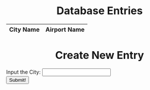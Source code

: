<!-- Description : -->

<style>
    <head>
    <meta name="viewport" content="width-device-width, initial-scale=1.0">

    /*Make sure to make maps centered to h2, but can make h1 left indent*/
    h1 {
        color: blue;
        margin-bottom: 60px;
        font-family; georgia;
        text-align: center;
    }

    iframe {
        width: 90%;
        height: fixed;
        filter: invert(50%);
    }

    .button {
      background-color:blue;
      border-color:red;
      color:white;
    }

  </head>

</style>

<h1 style="text-align:center">Database Entries</h1>

<table>
  <thead>
  <tr>
    <th>City Name</th>
    <th>Airport Name</th>
  </tr>
  </thead>
  <tbody id="result">
    <!-- javascript generated data -->
  </tbody>
</table>

<h1 style="text-align:center">Create New Entry</h1>

<div id='content'>
<form id='airportForm'>
<div class='form-uname'>
    <label id='cityLabel' for='cityField'>Input the City:</label>
    <input id='cityField' type='text' maxlength='25'>
</div>
<div class='form-sub'>
    <button id='subButton' type='button'>Submit!</button>
</div>
</form>

<div id="text">
  <p id = "resultText"> </p>
</div>

<div>
    <p id='result'></p></div>
</div>

<script type="text/javascript">

// prepare HTML result container for new output
const resultContainer = document.getElementById("result");

// prepare HTML result container for new output
const apiUrl = "https://farmersflask.duckdns.org/api/airport";
const create_fetch = apiUrl + '/create';
const read_fetch = apiUrl + '/';
const delete_fetch = apiUrl + '/delete';


// Load cities and corresponding airports on page entry fetched from backend database
read_entries();

// Code to get city name from user
var airport;
var error=0;
latitude = 0;
longitude = 0;

function getAirportName() {
var cityField = document.getElementById('cityField').value;
var result = document.getElementById('result');

const options = {
	method: 'GET',
	headers: {
		'X-Access-Token': 'c203885d962780e0f71c0a1e65db31e3',
		'X-RapidAPI-Key': 'f56b20ef1cmsh82a127be1b400c6p1e21bcjsn093efcf02b8f',
		'X-RapidAPI-Host': 'travelpayouts-travelpayouts-flight-data-v1.p.rapidapi.com'
	}
};

fetch('https://travelpayouts-travelpayouts-flight-data-v1.p.rapidapi.com/data/en-GB/cities.json', options)
	.then(response => response.json())
	.then(response => {
        console.log(response)

var dictionary = 0

for (let i = 0; i < response.length; i++){
    if (response[i]['name'] == cityField){
        dictionary = response[i]
        console.log(dictionary) 
    }
}

if (dictionary == 0){
    document.getElementById("resultText").remove();
    const textDiv = document.getElementById('text');    
    const p = document.createElement('P');
    const pText = document.createTextNode("City not found.");
    p.id = "resultText";
    textDiv.appendChild(p);
    p.appendChild(pText);
    error = 1;
}

// Code to search for the user input city in the API response and fetch latitude and longitude for it

        latitude = dictionary.coordinates.lat
        longitude = dictionary.coordinates.lon

        url = 'https://aerodatabox.p.rapidapi.com/airports/search/location/' + latitude + '/' + longitude + '/km/50/16?withFlightInfoOnly=false'

        document.getElementById("resultText").remove()

        const textDiv = document.getElementById('text');
        
        const p = document.createElement('P');
        const pText = document.createTextNode('');

        textDiv.appendChild(p);
        p.appendChild(pText);
        p.id = "resultText"

        const aerodataboxOptions = {
            method: 'GET',
            headers: {
                'X-RapidAPI-Key': 'f56b20ef1cmsh82a127be1b400c6p1e21bcjsn093efcf02b8f',
                'X-RapidAPI-Host': 'aerodatabox.p.rapidapi.com'
            }
        };

    fetch(url, aerodataboxOptions)
        .then(response => response.json())
        .then(response => {
            console.log(response)

airport = response.items[0].name
var num = 0

// for (let i = 0; i < airport.length; i++){
//     if (airport[i] == ","){
//         num += 2
//         break
//     }
//     num += 1
// }
// airport = airport.slice(num)

// Code to extract airport name and print on the webpage
            if (error == 0){
                const textDiv = document.getElementById('text');
            
                // const p = document.createElement('P');
                const pText = document.createTextNode("Nearest Airport to " + cityField + ": " + airport);

                // textDiv.appendChild(p);
                p.appendChild(pText);
                create_entry(cityField, airport);
            }
            else
            {
              error = 0;
            }
            
            })
        .catch(err => console.error(err));
        })
	.catch(err => console.error(err));
}

var subButton = document.getElementById('subButton');
subButton.addEventListener('click', getAirportName, false); 


// Function to post an entry into the database

function create_entry(cityName, airportName){
  const body = {
      city: cityName,
      airport: airportName
  };
  const requestOptions = {
      method: 'POST',
      body: JSON.stringify(body),
      headers: {
          "content-type": "application/json",
          'Authorization': 'Bearer my-token',
      },
  };

// URL for Create API
// Fetch API call to the database to create a new entry

fetch(create_fetch, requestOptions)
    .then(response => {
      // trap error response from Web API
      if (response.status !== 200) {
        const errorMsg = 'Database create error: ' + response.status;
        console.log(errorMsg);
        return;
      }
      // response contains valid result
      response.json().then(data => {
          console.log(data);
          //add a table row for the new city and airport
          add_row(data);
      })
  })
}

// Display city-airport table, data is fetched from Backend Database
function read_entries() {
  // prepare fetch options
  const read_options = {
    method: 'GET',
    mode: 'cors',
    cache: 'default',
    credentials: 'omit',
    headers: {
      'Content-Type': 'application/json'
    },
  };
  // fetch the data from API
  fetch(read_fetch, read_options)
    .then(response => {
      // check for response errors
      if (response.status !== 200) {
          const errorMsg = 'Database read error: ' + response.status;
          console.log(errorMsg);
          return;
      }
      // valid response will have json data
      response.json().then(data => {
          console.log(data);
          for (let row in data) {
            console.log(data[row]);
            add_row(data[row]);
          }
      })
  })
  // catch fetch errors (ie ACCESS to server blocked)
  .catch(err => {
    console.error(err);
  });
}

function add_row(data) {
  const tr = document.createElement("tr");
  const city1 = document.createElement("td");
  const airport1 = document.createElement("td");
  // obtain data that is specific to the API
  city1.innerHTML = data.city; 
  airport1.innerHTML = data.airport; 

  // add HTML to container
  tr.appendChild(city1);
  tr.appendChild(airport1);

  resultContainer.appendChild(tr);
}


function delete_entry() {
  // prepare fetch options
  const body = {
      city: cityName
  };  
  const delete_options = {
    method: 'DELETE',
    mode: 'cors',
    cache: 'default',
    credentials: 'omit',
    body: JSON.stringify(body),
    headers: {
      'Content-Type': 'application/json'
    },
  };
  // fetch the data from API
  fetch(delete_fetch, delete_options)
    .then(response => {
      // check for response errors
      if (response.status !== 200) {
          const errorMsg = 'Database read error: ' + response.status;
          console.log(errorMsg);
          return;
      }
      // response contains valid result
      response.json().then(data => {
          console.log(data);
      })
  })
  // catch fetch errors (ie ACCESS to server blocked)
  .catch(err => {
    console.error(err);
  });
  // Update the display with entry deleted
  read_entries();
}

</script>


